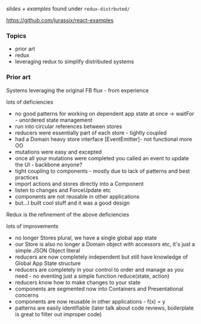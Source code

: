 _slides + examples_ found under `redux-distrbuted/`

https://github.com/jurassix/react-examples

### Topics

 - prior art
 - redux
 - leveraging redux to simplify distributed systems

### Prior art

Systems leveraging the original FB flux - from experience

lots of deficiencies
 - no good patterns for working on dependent app state at once -> waitFor - unordered state management
 - run into circular references between stores
 - reducers were essentially part of each store - tightly coupled
 - had a Domain heavy store interface [EventEmitter]- not functional more OO
 - mutations were easy and excepted
  - once all your mutations were completed you called an event to update the UI - backbone anyone?
 - tight coupling to components - mostly due to lack of patterns and best practices
  - import actions and stores directly into a Component
  - listen to changes and ForceUpdate etc
  - components are not reusable in other applications
 - but...I built cool stuff and it was a good design

Redux is the refinement of the above deficiencies

lots of improvements
 - no longer Stores plural, we have a single global app state
 - our Store is also no longer a Domain object with accessors etc, it's just a simple JSON Object literal
 - reducers are now completely independent but still have knowledge of Global App State structure
 - reducers are completely in your control to order and manage as you need  - no eventing just a simple function reduce(state, action)
  - reducers know how to make changes to your state
 - components are segmented now into Containers and Presentational concerns
  - components are now reusable in other applications  - f(x) = y
 - patterns are easily identifiable (later talk about code reviews, boilerplate is great to filter out improper code)
